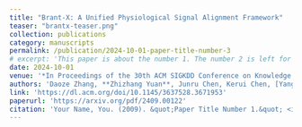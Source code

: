 ```yaml
---
title: "Brant-X: A Unified Physiological Signal Alignment Framework"
teaser: "brantx-teaser.png"
collection: publications
category: manuscripts
permalink: /publication/2024-10-01-paper-title-number-3
# excerpt: 'This paper is about the number 1. The number 2 is left for future work.'
date: 2024-10-01
venue: '*In Proceedings of the 30th ACM SIGKDD Conference on Knowledge Discovery and Data Mining*'
authors: 'Daoze Zhang, **Zhizhang Yuan**, Junru Chen, Kerui Chen, [Yang Yang](http://yangy.org/)'
link: 'https://dl.acm.org/doi/10.1145/3637528.3671953'
paperurl: 'https://arxiv.org/pdf/2409.00122'
citation: 'Your Name, You. (2009). &quot;Paper Title Number 1.&quot; <i>Journal 1</i>. 1(1).'
---
```

